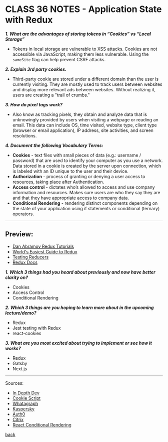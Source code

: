 # CLASS 36 NOTES - Application State with Redux

***1. What are the advantages of storing tokens in “Cookies” vs “Local Storage”***

- Tokens in local storage are vulnerable to XSS attacks. Cookies are not accessible via JavaScript, making them less vulnerable. Using the `sameSite` flag can help prevent CSRF attacks.

***2. Explain 3rd party cookies.***

- Third-party cookie are stored under a different domain than the user is currently visiting. They are mostly used to track users between websites and display more relevant ads between websites. Without realizing it, users are creating a "trail of crumbs."

***3. How do pixel tags work?***

- Also know as tracking pixels, they obtain and analyze data that is unknowingly provided by users when visiting a webpage or reading an email. This data can include OS, time visited, website type, client type (browser or email application), IP address, site activities, and screen resolutions.

***4. Document the following Vocabulary Terms:***

- **Cookies** - text files with small pieces of data (e.g.: username / password) that are used to identify your computer as you use a network. Data stored in a cookie is created by the server upon connection, which is labeled with an ID unique to the user and their device.
- **Authorization** - process of granting or denying a user access to resources, taking place after Authentication.
- **Access control** - dictates who’s allowed to access and use company information and resources. Makes sure users are who they say they are and that they have appropriate access to company data.
- **Conditional Rendering** - rendering distinct components depending on the state of your application using if statements or conditional (ternary) operators.

- - -

## Preview:

- [Dan Abramov Redux Tutorials](https://egghead.io/courses/fundamentals-of-redux-course-from-dan-abramov-bd5cc867)
- [World's Easiest Guide to Redux](https://www.freecodecamp.org/news/understanding-redux-the-worlds-easiest-guide-to-beginning-redux-c695f45546f6/)
- [Testing Reducers](https://medium.com/@netxm/testing-redux-reducers-with-jest-6653abbfe3e1)
- [Redux Docs](https://redux.js.org/)

***1. Which 3 things had you heard about previously and now have better clarity on?***

- Cookies
- Access Control
- Conditional Rendering

***2. Which 3 things are you hoping to learn more about in the upcoming lecture/demo?***

- Redux
- Jest testing with Redux
- react-cookies

***3. What are you most excited about trying to implement or see how it works?***

- Redux
- Gatsby
- Next.js

- - -

Sources:

- [In Depth Dev](https://indepth.dev/posts/1382/localstorage-vs-cookies)
- [Cookie Script](https://cookie-script.com/all-you-need-to-know-about-third-party-cookies.html)
- [Whatagraph](https://whatagraph.com/blog/articles/tracking-pixel)
- [Kaspersky](https://www.kaspersky.com/resource-center/definitions/cookies)
- [Auth0](https://auth0.com/intro-to-iam/what-is-authorization/)
- [Citrix](https://www.citrix.com/solutions/secure-access/what-is-access-control.html)
- [React Conditional Rendering](https://reactjs.org/docs/conditional-rendering.html)

[back](../README.md)
